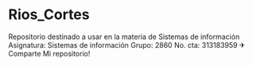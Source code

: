 # Rios_Cortes
Repositorio destinado a usar en la materia de Sistemas de información
Asignatura: Sistemas de información
Grupo: 2860
No. cta: 313183959
✈ Comparte Mi repositorio!
